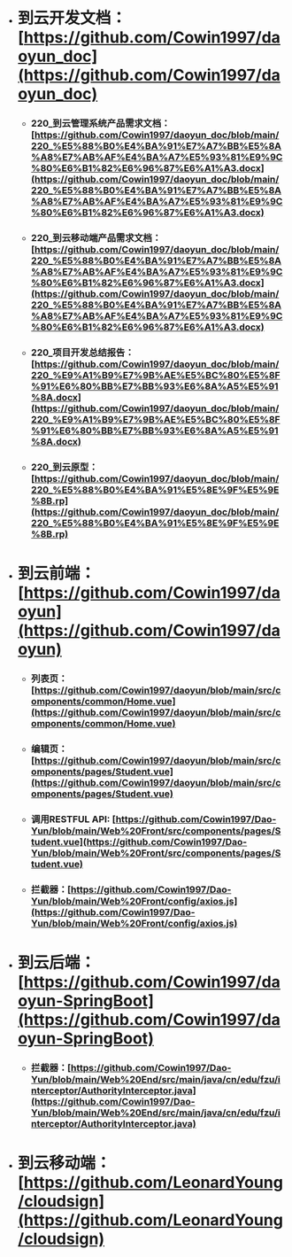 + # 到云开发文档：[https://github.com/Cowin1997/daoyun_doc](https://github.com/Cowin1997/daoyun_doc)
   - ### 220_到云管理系统产品需求文档：[https://github.com/Cowin1997/daoyun_doc/blob/main/220_%E5%88%B0%E4%BA%91%E7%A7%BB%E5%8A%A8%E7%AB%AF%E4%BA%A7%E5%93%81%E9%9C%80%E6%B1%82%E6%96%87%E6%A1%A3.docx](https://github.com/Cowin1997/daoyun_doc/blob/main/220_%E5%88%B0%E4%BA%91%E7%A7%BB%E5%8A%A8%E7%AB%AF%E4%BA%A7%E5%93%81%E9%9C%80%E6%B1%82%E6%96%87%E6%A1%A3.docx)
   - ### 220_到云移动端产品需求文档：[https://github.com/Cowin1997/daoyun_doc/blob/main/220_%E5%88%B0%E4%BA%91%E7%A7%BB%E5%8A%A8%E7%AB%AF%E4%BA%A7%E5%93%81%E9%9C%80%E6%B1%82%E6%96%87%E6%A1%A3.docx](https://github.com/Cowin1997/daoyun_doc/blob/main/220_%E5%88%B0%E4%BA%91%E7%A7%BB%E5%8A%A8%E7%AB%AF%E4%BA%A7%E5%93%81%E9%9C%80%E6%B1%82%E6%96%87%E6%A1%A3.docx)
   - ### 220_项目开发总结报告：[https://github.com/Cowin1997/daoyun_doc/blob/main/220_%E9%A1%B9%E7%9B%AE%E5%BC%80%E5%8F%91%E6%80%BB%E7%BB%93%E6%8A%A5%E5%91%8A.docx](https://github.com/Cowin1997/daoyun_doc/blob/main/220_%E9%A1%B9%E7%9B%AE%E5%BC%80%E5%8F%91%E6%80%BB%E7%BB%93%E6%8A%A5%E5%91%8A.docx)
   - ### 220_到云原型：[https://github.com/Cowin1997/daoyun_doc/blob/main/220_%E5%88%B0%E4%BA%91%E5%8E%9F%E5%9E%8B.rp](https://github.com/Cowin1997/daoyun_doc/blob/main/220_%E5%88%B0%E4%BA%91%E5%8E%9F%E5%9E%8B.rp)
+ # 到云前端：[https://github.com/Cowin1997/daoyun](https://github.com/Cowin1997/daoyun)
   - ### 列表页：[https://github.com/Cowin1997/daoyun/blob/main/src/components/common/Home.vue](https://github.com/Cowin1997/daoyun/blob/main/src/components/common/Home.vue)
   - ### 编辑页：[https://github.com/Cowin1997/daoyun/blob/main/src/components/pages/Student.vue](https://github.com/Cowin1997/daoyun/blob/main/src/components/pages/Student.vue)
   - ### 调用RESTFUL API: [https://github.com/Cowin1997/Dao-Yun/blob/main/Web%20Front/src/components/pages/Student.vue](https://github.com/Cowin1997/Dao-Yun/blob/main/Web%20Front/src/components/pages/Student.vue)
   - ### 拦截器：[https://github.com/Cowin1997/Dao-Yun/blob/main/Web%20Front/config/axios.js](https://github.com/Cowin1997/Dao-Yun/blob/main/Web%20Front/config/axios.js)
+ # 到云后端：[https://github.com/Cowin1997/daoyun-SpringBoot](https://github.com/Cowin1997/daoyun-SpringBoot)
   - ### 拦截器：[https://github.com/Cowin1997/Dao-Yun/blob/main/Web%20End/src/main/java/cn/edu/fzu/interceptor/AuthorityInterceptor.java](https://github.com/Cowin1997/Dao-Yun/blob/main/Web%20End/src/main/java/cn/edu/fzu/interceptor/AuthorityInterceptor.java)
+ # 到云移动端：[https://github.com/LeonardYoung/cloudsign](https://github.com/LeonardYoung/cloudsign)	
